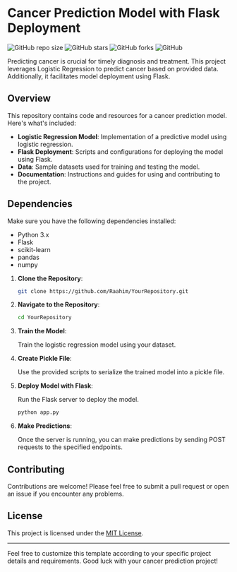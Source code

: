 # Cancer Prediction Model with Flask Deployment

![GitHub repo size](https://img.shields.io/github/repo-size/YourUsername/YourRepository)
![GitHub stars](https://img.shields.io/github/stars/YourUsername/YourRepository?style=social)
![GitHub forks](https://img.shields.io/github/forks/YourUsername/YourRepository?style=social)
![GitHub](https://img.shields.io/github/license/YourUsername/YourRepository)

Predicting cancer is crucial for timely diagnosis and treatment. This project leverages Logistic Regression to predict cancer based on provided data. Additionally, it facilitates model deployment using Flask.


## Overview

This repository contains code and resources for a cancer prediction model. Here's what's included:

- **Logistic Regression Model**: Implementation of a predictive model using logistic regression.
- **Flask Deployment**: Scripts and configurations for deploying the model using Flask.
- **Data**: Sample datasets used for training and testing the model.
- **Documentation**: Instructions and guides for using and contributing to the project.

## Dependencies

Make sure you have the following dependencies installed:

- Python 3.x
- Flask
- scikit-learn
- pandas
- numpy

1. **Clone the Repository**:

   ```bash
   git clone https://github.com/Raahim/YourRepository.git
   ```

2. **Navigate to the Repository**:

   ```bash
   cd YourRepository
   ```

3. **Train the Model**:

   Train the logistic regression model using your dataset.

4. **Create Pickle File**:

   Use the provided scripts to serialize the trained model into a pickle file.

5. **Deploy Model with Flask**:

   Run the Flask server to deploy the model.

   ```bash
   python app.py
   ```

6. **Make Predictions**:

   Once the server is running, you can make predictions by sending POST requests to the specified endpoints.

## Contributing

Contributions are welcome! Please feel free to submit a pull request or open an issue if you encounter any problems.

## License

This project is licensed under the [MIT License](LICENSE).

---

Feel free to customize this template according to your specific project details and requirements. Good luck with your cancer prediction project!
